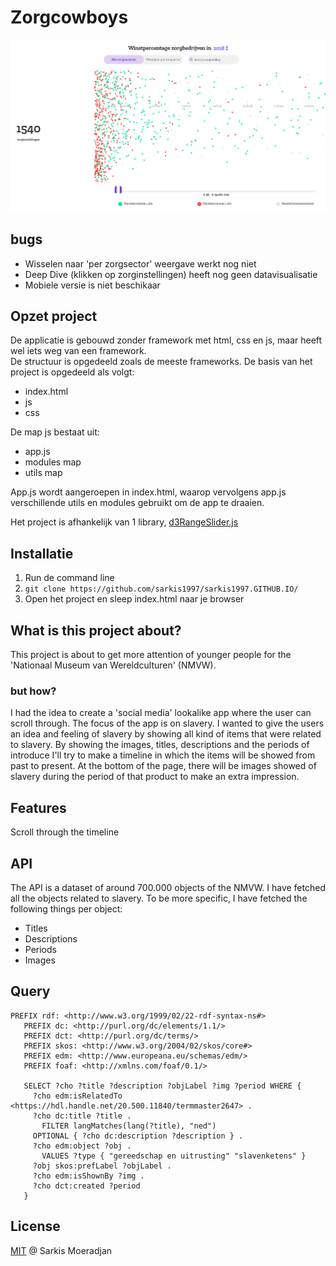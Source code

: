 # Zorgcowboys

<img src="https://github.com/sarkis1997/sarkis1997.GITHUB.IO/blob/master/media/scrhome.png">

## bugs
* Wisselen naar 'per zorgsector' weergave werkt nog niet
* Deep Dive (klikken op zorginstellingen) heeft nog geen datavisualisatie
* Mobiele versie is niet beschikaar

## Opzet project
De applicatie is gebouwd zonder framework met html, css en js, maar heeft wel iets weg van een framework.<br>
De structuur is opgedeeld zoals de meeste frameworks. De basis van het project is opgedeeld als volgt: 

* index.html
* js
* css

De map js bestaat uit:
* app.js
* modules map
* utils map

App.js wordt aangeroepen in index.html, waarop vervolgens app.js verschillende utils en modules gebruikt om de app te draaien.

Het project is afhankelijk van 1 library, <a href="https://github.com/RasmusFonseca/d3RangeSlider/blob/master/d3RangeSlider.js" target="_blank">d3RangeSlider.js</a>


## Installatie
1. Run de command line
2. `git clone https://github.com/sarkis1997/sarkis1997.GITHUB.IO/`
3. Open het project en sleep index.html naar je browser


## What is this project about?
This project is about to get more attention of younger people for the 'Nationaal Museum van Wereldculturen' (NMVW).

### but how?
I had the idea to create a 'social media' lookalike app where the user can scroll through.
The focus of the app is on slavery.
I wanted to give the users an idea and feeling of slavery by showing all kind of items that were related to slavery.
By showing the images, titles, descriptions and the periods of introduce I'll try to make a timeline in which the items will be showed from past to present. 
At the bottom of the page, there will be images showed of slavery during the period of that product to make an extra impression.

## Features
Scroll through the timeline

## API
The API is a dataset of around 700.000 objects of the NMVW. 
I have fetched all the objects related to slavery.
To be more specific, I have fetched the following things per object:
* Titles
* Descriptions
* Periods
* Images

## Query
```
PREFIX rdf: <http://www.w3.org/1999/02/22-rdf-syntax-ns#>
   PREFIX dc: <http://purl.org/dc/elements/1.1/>
   PREFIX dct: <http://purl.org/dc/terms/>
   PREFIX skos: <http://www.w3.org/2004/02/skos/core#>
   PREFIX edm: <http://www.europeana.eu/schemas/edm/>
   PREFIX foaf: <http://xmlns.com/foaf/0.1/>

   SELECT ?cho ?title ?description ?objLabel ?img ?period WHERE {
     ?cho edm:isRelatedTo <https://hdl.handle.net/20.500.11840/termmaster2647> .
     ?cho dc:title ?title .
       FILTER langMatches(lang(?title), "ned")
     OPTIONAL { ?cho dc:description ?description } .
     ?cho edm:object ?obj .
       VALUES ?type { "gereedschap en uitrusting" "slavenketens" }
     ?obj skos:prefLabel ?objLabel .
     ?cho edm:isShownBy ?img .
     ?cho dct:created ?period
   }
```

## License
<a href="https://github.com/sarkis1997/frontend-applications/blob/master/LICENSE">MIT</a> @ Sarkis Moeradjan
